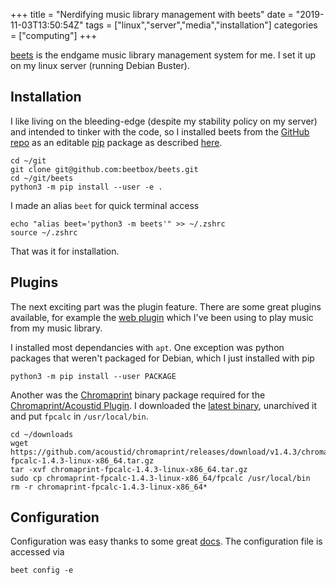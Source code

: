 +++
title = "Nerdifying music library management with beets"
date = "2019-11-03T13:50:54Z"
tags = ["linux","server","media","installation"]
categories = ["computing"]
+++

[beets](http://beets.io/) is the endgame music library management system for me. 
I set it up on my linux server (running Debian Buster).

## Installation

I like living on the bleeding-edge (despite my stability policy on my server) and intended to tinker with the code, so I installed beets from the [GitHub repo](https://github.com/beetbox/beets) as an editable [pip](https://pypi.org/project/pip/) package as described [here](https://github.com/beetbox/beets/wiki/Hacking#getting-the-source).

```shell
cd ~/git
git clone git@github.com:beetbox/beets.git
cd ~/git/beets
python3 -m pip install --user -e .
```

I made an alias `beet` for quick terminal access

```shell
echo "alias beet='python3 -m beets'" >> ~/.zshrc
source ~/.zshrc
```

That was it for installation.

## Plugins

The next exciting part was the plugin feature.
There are some great plugins available, for example the [web plugin](https://beets.readthedocs.io/en/stable/plugins/web.html) which I've been using to play music from my music library. 

I installed most dependancies with `apt`. One exception was python packages that weren't packaged for Debian, which I just installed with pip

```
python3 -m pip install --user PACKAGE
```

Another was the [Chromaprint](https://acoustid.org/chromaprint) binary package required for the [Chromaprint/Acoustid Plugin](https://beets.readthedocs.io/en/stable/plugins/chroma.html).
I downloaded the [latest binary](https://github.com/acoustid/chromaprint/releases/download/v1.4.3/chromaprint-fpcalc-1.4.3-linux-x86_64.tar.gz), unarchived it and put `fpcalc` in `/usr/local/bin`.

```shell
cd ~/downloads
wget https://github.com/acoustid/chromaprint/releases/download/v1.4.3/chromaprint-fpcalc-1.4.3-linux-x86_64.tar.gz
tar -xvf chromaprint-fpcalc-1.4.3-linux-x86_64.tar.gz
sudo cp chromaprint-fpcalc-1.4.3-linux-x86_64/fpcalc /usr/local/bin
rm -r chromaprint-fpcalc-1.4.3-linux-x86_64*
```

## Configuration

Configuration was easy thanks to some great [docs](https://beets.readthedocs.io/en/stable/).
The configuration file is accessed via

```shell
beet config -e
```


